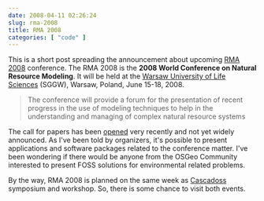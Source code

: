 ```yaml
---
date: 2008-04-11 02:26:24
slug: rma-2008
title: RMA 2008
categories: [ "code" ]
---
```


This is a short post spreading the announcement about upcoming [RMA 2008](http://rma2008.wl.sggw.pl/) conference. The RMA 2008 is the **2008 World Conference on Natural Resource Modeling**. It will be held at the [Warsaw University of Life Sciences](http://www.sggw.pl/) (SGGW), Warsaw, Poland, June 15-18, 2008.



> The conference will provide a forum for the presentation of recent progress in the use of modeling techniques to help in the understanding and managing of complex natural resource systems








The call for papers has been [opened](http://rma2008.wl.sggw.pl/call/) very recently and not yet widely announced. As I've been told by organizers, it's possible to present applications and software packages related to the conference matter. I've been wondering if there would be anyone from the OSGeo Community interested to present FOSS solutions for environmental related problems.





By the way, RMA 2008 is planned on the same week as [Cascadoss](/2008/02/12/the-cascadoss-project/) symposium and workshop. So, there is some chance to visit both events.
